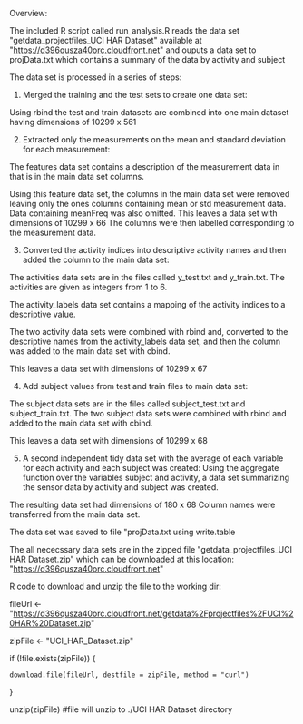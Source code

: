 
Overview:

The included R script called run_analysis.R reads the data set "getdata_projectfiles_UCI HAR Dataset" available at "https://d396qusza40orc.cloudfront.net" and ouputs a data set to projData.txt which contains a summary of the data by activity and subject



The data set is processed in a series of steps:


1) Merged the training and the test sets to create one data set:

Using rbind the test and train datasets are combined into one main dataset having dimensions of 10299 x 561


2) Extracted only the measurements on the mean and standard deviation for each measurement:

The features data set contains a description of the measurement data in that is in the main data set columns. 

Using this feature data set, the columns in the main data set were removed leaving only the ones columns containing mean or std measurement data.  Data containing meanFreq was also omitted.  This leaves a data set with dimensions of  10299 x 66
The columns were then labelled corresponding to the measurement data.
 
 
3) Converted the activity indices into descriptive activity names and then added the column to the main data set:

The activities data sets are in the files called y_test.txt and y_train.txt.  The activities are given as integers from 1 to 6. 

The activity_labels data set contains a mapping of the activity indices to a descriptive value.

The two activity data sets were combined with rbind and, converted to the descriptive names from the activity_labels data set, and then the column was added to the main data set with cbind.

This leaves a data set with dimensions of 10299 x 67


4) Add subject values from test and train files to main data set:

The subject data sets are in the files called subject_test.txt and subject_train.txt.
The two subject data sets were combined with rbind and added to the main data set with cbind.

This leaves a data set with dimensions of 10299 x 68


5) A second independent tidy data set with the average of each variable for each activity and each subject was created:
Using the aggregate function over the variables subject and activity, a data set summarizing the sensor data by activity and subject was created.

The resulting data set had dimensions of 180 x 68
Column names were transferred from the main data set.

The data set was saved to file "projData.txt using write.table



The all nececssary data sets are in the zipped file "getdata_projectfiles_UCI HAR Dataset.zip" which can be downloaded at this location:
"https://d396qusza40orc.cloudfront.net"


R code to download and unzip the file to the working dir:

fileUrl <- "https://d396qusza40orc.cloudfront.net/getdata%2Fprojectfiles%2FUCI%20HAR%20Dataset.zip"

zipFile <- "UCI_HAR_Dataset.zip"

if (!file.exists(zipFile)) {

    download.file(fileUrl, destfile = zipFile, method = "curl")
}

unzip(zipFile) #file will unzip to ./UCI HAR Dataset directory



